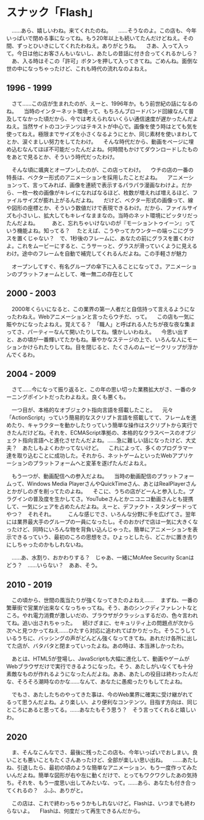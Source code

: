 # スナック「Flash」

　……あら、嬉しいわね。来てくれたのね。
　……そうなのよ。この店も、今年いっぱいで閉める事になってね。もう20年以上も続いてたんだけどねえ。その間、ずっとひいきにしてくれたわねえ。ありがとうね。
　さあ、入って入って。今日は他にお客さんもいないし、あたしの昔話に付き合ってくれるかしら？
　あ、入る時はそこの「許可」ボタンを押して入ってきてね。ごめんね。面倒な世の中になっちゃったけど、これも時代の流れなのよねえ。

## 1996 - 1999

　さて……この店が生まれたのが、えーと、1996年か。もう前世紀の話になるのね。
　当時のインターネット環境って、もちろんブロードバンド回線なんて普及してなかった頃だから、今では考えられないくらい通信速度が遅かったんだよねえ。当然サイトのコンテンツはテキストが中心で。画像を使う時はとても気を使ってねえ。極限までサイズを小さくなるようにとか、同じ素材を使いまわしてとか、涙ぐましい努力をしてたわけ。
　そんな時代だから、動画をページに埋め込むなんてほぼ不可能だったんだよね。何時間もかけてダウンロードしたものをあとで見るとか、そういう時代だったわけ。

　そんな頃に颯爽とオープンしたのが、この店ってわけ。
　ウチの店の一番の特長は、ベクター形式のアニメーションを採用したことだよね。
　アニメーションって、言ってみれば、画像を連続で表示するパラパラ漫画なわけよ。だから、一枚一枚の画像がキレイになればなるほど、枚数が増えれば増えるほど、ファイルサイズが膨れ上がるんだよね。
　だけど、ベクター形式の画像って、線や図形の座標とか、そういう数値だけで表現できるわけ。だから、ファイルサイズも小さいし、拡大してもキレイなままなの。当時のネット環境にピッタリだったんだよね。
　
　あと、忘れちゃいけないのが『モーショントゥイーン』っていう機能よね。知ってる？
　たとえば、こうやってカウンターの端っこにグラスを置くじゃない？　で、1秒後のフレームに、あなたの前にグラスを置くわけよ。これをムービーにすると、こうサーっと、グラスが滑っていくように見えるわけ。途中のフレームを自動で補完してくれるんだよね。この手軽さが魅力


　オープンしてすぐ、有名グループの傘下に入ることになってさ。アニメーションのプラットフォームとして、唯一無二の存在として

## 2000 - 2003

　2000年くらいになると、この業界の第一人者だと自信持って言えるようになったわねえ。Webアニメーションと言ったらウチだ、って。
　この店も一気に賑やかになったよねえ。覚えてる？　「職人」と呼ばれる人たちが夜な夜な集まってさ、パーティーなんて開いたりしてね。懐かしいわねえ。
　今思い出すと、あの頃が一番輝いてたかもね。華やかなステージの上で、いろんな人にモーションかけられたりしてね。目を閉じると、たくさんのムービークリップが浮かんでくるわ。

## 2004 - 2009

　さて……今になって振り返ると、この年の思い切った業務拡大がさ、一番のターニングポイントだったわよねえ。良くも悪くも。

　一つ目が、本格的なオブジェクト指向言語を搭載したこと。
　元々「ActionScript」っていう簡易的なスクリプト言語を搭載してて、フレームを進めたり、キャラクターを動かしたりっていう簡単な操作はスクリプトから実行できたんだけどね。それを、ECMAScript準拠の、本格的なクラスベースのオブジェクト指向言語へと進化させたんだよね。……急に難しい話になったけど、大丈夫？　あたしもよくわかってないけど。
　これによって、多くのプログラマー達を取り込むことに成功した。それから、ネットゲームといったWebアプリケーションのプラットフォームへと変革を遂げたんだよねえ。

　もう一つが、動画配信への参入だよね。
　当時の動画配信のプラットフォームって、Windows Media PlayerさんやQuickTimeさん、あとはRealPlayerさんとかがしのぎを削ってたのよね。
　そこに、うちの店がどーんと参入した。プラグインの普及度を生かしてさ。YouTubeさんとかニコニコ動画さんとも提携して、一気にシェアを占めたんだよね。えーと、デファクト・スタンダードってやつ？　それそれ。
　
　こんな感じでさ、いろんな分野に手を広げてさ。翌年には業界最大手のグループの一員になったし。そのおかげで店は一気に大きくなったけど、同時にいろんな物を背負い込んじゃった。簡単にアニメーションを表示できるっていう、最初のころの思想をさ。ひょっとしたら、どこかに置き去りにしちゃったのかもしれないね。

　……あ、水割り、おかわりする？　じゃあ、一緒にMcAfee Security Scanはどう？　……いらない？　ああ、そう。

## 2010 - 2019

　この頃から、世間の風当たりが強くなってきたのよねえ……
　まずね、一番の繁華街で営業が出来なくなっちゃってね。そう、あのシンクディファレントなところ。やれ電力消費が激しいだの、ブラウザがクラッシュするだの、色々言われてね。追い出されちゃった。
　続けざまに、セキュリティ上の問題点が次から次へと見つかってねえ……ひたすら対応に追われてばかりだった。そうこうしているうちに、バッシングの声がどんどん強くなってきてね。あれだけ各所に出してた店が、バタバタと閉まっていったよね。あの時は、本当淋しかったわ。

　あとは、HTML5が登場し、JavaScriptも大幅に進化して、動画やゲームがWebブラウザだけで実行できるようになった。そう、あたしがいなくても十分素敵なものが作れるようになったんだよね。ああ、あたしの役目は終わったんだな、そろそろ潮時なのかな……なんて、あなたに愚痴ったりもしてたよね。

　でもさ、あたしたちのやってきた事は、今のWeb業界に確実に受け継がれてるって思うんだよね。より楽しい、より便利なコンテンツ。目指す方向は、同じところにあると思ってる。……あなたもそう思う？　そう言ってくれると嬉しいわ。

## 2020

　ま、そんなこんなでさ、最後に残ったこの店も、今年いっぱいでおしまい。良いことも悪いこともたくさんあったけど、全部が楽しい思い出ね。
　……あたしね、引退したら、最初の頃のような簡単なアニメーション、もう一度作ってみたいんだよね。簡単な図形が右や左に動くだけで、とってもワクワクしたあの気持ち。それを、もう一度思い出してみたいな、って。……あら、あなたも付き合ってくれるの？　ふふ、ありがと。

　この店は、これで終わっちゃうかもしれないけど。Flashは、いつまでも終わらないよ。
　Flashは、何度だって再生できるんだから。
<!--stackedit_data:
eyJoaXN0b3J5IjpbNDY2MzMyNTA5LDE0NDM2NjM3NjYsLTEyOD
A3NjU3NzYsNjcyNjQ0ODA2LC0xODIzMTMyNzc4LDE1MzUzMjk0
NTgsMTQ2MDUyMTYzLC0xNDc0MTE5ODczLDEyMTcwNjQ5NDEsLT
Q0OTc5MzkzOSwxNTM5OTM5OTQ0LDE3ODg5MjkwODksLTExOTE0
MTQ0OSwxMjM3NDAyODA5LDI0OTcxNjg5MiwtMTgyOTU0ODczOC
wtMTgzMTkzNTc2MSwtOTM4MTE0MjkxLC0yNDU3NDIzMjAsLTIw
MDA1ODY0MDNdfQ==
-->
